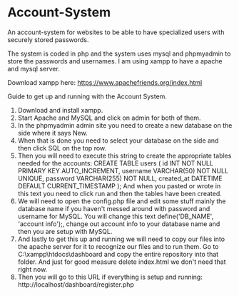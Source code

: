 # Account-System
An account-system for websites to be able to have specialized users with securely stored passwords.

The system is coded in php and the system uses mysql and phpmyadmin to store the passwords and usernames. 
I am using xampp to have a apache and mysql server. 

Download xampp here: https://www.apachefriends.org/index.html

Guide to get up and running with the Account System.

1. Download and install xampp.
2. Start Apache and MySQL and click on admin for both of them.
3. In the phpmyadmin admin site you need to create a new database on the side where it says New.
4. When that is done you need to select your database on the side and then click SQL on the top row. 
5. Then you will need to execute this string to create the appropriate tables needed for the accounts:
CREATE TABLE users (
    id INT NOT NULL PRIMARY KEY AUTO_INCREMENT,
    username VARCHAR(50) NOT NULL UNIQUE,
    password VARCHAR(255) NOT NULL,
    created_at DATETIME DEFAULT CURRENT_TIMESTAMP
);
And when you pasted or wrote in this text you need to click run and then the tables have been created.
6. We will need to open the config.php file and edit some stuff mainly the database name if you haven't messed around with password and username for MySQL. You will change this text define('DB_NAME', 'account info');, change out account info to your database name and then you are setup with MySQL.
7. And lastly to get this up and running we will need to copy our files into the apache server for it to recognize our files and to run them. Go to C:\xampp\htdocs\dashboard and copy the entire repository into that folder. And just for good measure delete index.html we don't need that right now. 
8. Then you will go to this URL if everything is setup and running: http://localhost/dashboard/register.php
